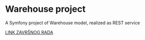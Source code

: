 Warehouse project
=================
</hr>

A Symfony project of Warehouse model, realized as REST service

<a href="https://docs.google.com/document/d/1VHnwNg95MjMUnOyGyw9m9K5OBfyZyUxvTtMvreyYATQ/edit?usp=sharing">LINK ZAVRŠNOG RADA</a>
